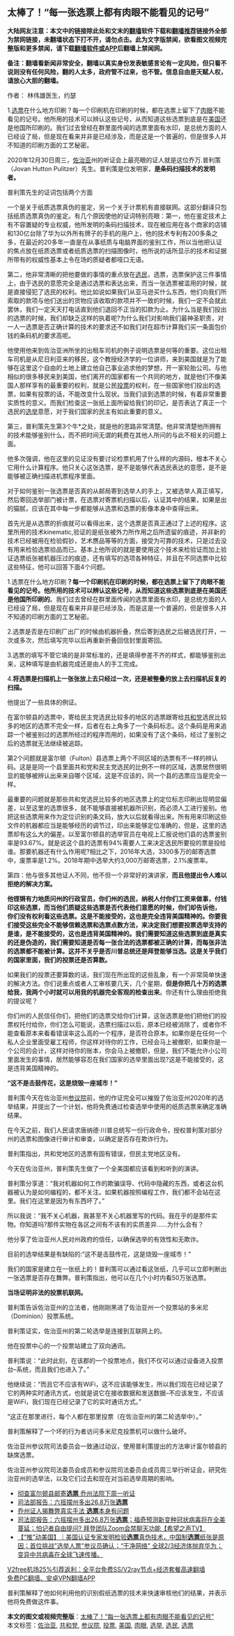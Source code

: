  <h2>太棒了！“每一张选票上都有肉眼不能看见的记号”</h2> <p class="notice"><b>大陆网友注意：本文中的链接除此处和文末的<a href="https://github.com/bannedbook/fanqiang" >翻墙</a>软件下载和<a href="https://github.com/killgcd/justmysocks/blob/master/README.md">翻墙推荐</a>链接外全部为禁网链接，未翻墙状态下打不开，请勿点击。此为文字版禁闻，欲看图文视频完整版和更多禁闻，请下载<a href="https://github.com/bannedbook/fanqiang">翻墙软件或APP</a>后翻墙上禁闻网。</p><p>备注：翻墙看新闻非常安全，翻墙以真实身份发表敏感言论有一定风险，但只看不说则没有任何风险，翻的人太多，政府管不过来，也不管。信息自由是天赋人权，请放心大胆的翻墙。</b></p>  <div class="entry"> <p>作者： 林伟雄医生，约瑟</p> <p id="summary">1.<a href="https://www.bannedbook.org/bnews/tag/%E9%80%89%E7%A5%A8/" class="st_tag internal_tag" rel="tag" title="标签 选票 下的日志">选票</a>在什么地方印刷？每一个印刷机在印刷的时候，都在选票上留下了<a href="https://www.bannedbook.org/bnews/tag/%E8%82%89%E7%9C%BC/" class="st_tag internal_tag" rel="tag" title="标签 肉眼 下的日志">肉眼</a>不能看见的记号。他所用的技术可以辨认这些记号，从而知道这些选票到底是在<a href="https://www.bannedbook.org/bnews/tag/%e7%be%8e%e5%9b%bd/" class="st_tag internal_tag" rel="tag" title="标签 美国 下的日志">美国</a>还是他国所印刷的。我们过去曾经在群里面传闻的选票里面有水印，是总统方面的人已经设了局，但是现在看来并非是已经涉及，而是这是一个普遍的，但是很多人并不知道的印刷方面的工艺秘密。</p> <p>2020年12月30日周三，<a href="https://www.bannedbook.org/bnews/tag/%E4%BD%90%E6%B2%BB%E4%BA%9A/" class="st_tag internal_tag" rel="tag" title="标签 佐治亚 下的日志">佐治亚</a>州的听证会上最亮眼的证人就是这位乔万.普利策（Jovan Hutton Pulitzer）先生。普利策是位发明家，<strong>是条码扫描技术的发明者。</strong></p> <p><strong></strong></p> <p>普利策先生的证词包括两个方面</p> <p>一个是关于纸质选票真伪的鉴定，另一个关于计票机有直接联网。这部分翻译只包括纸质选票真伪的鉴定。有几个原因使他的证词特别亮眼：第一，他在鉴定技术上有不容置疑的专业权威，他所发明的条码扫描技术，现在被应用在各个商家的店铺和130亿台除了华为以外所有牌子的手机的用户上，他的技术专利有200多条之多，在最近的20多年一直是在从事纸质与电脑界面的鉴别工作，所以当他把认证的焦点放在纸质选票或者纸质选票的扫描图像时，他所说的话所显示的技术和证据所带有的权威性基本上令在场的质疑者都哑口无语。</p> <p>第二，他非常清晰的把他要做的事情的重点放在<a href="https://www.bannedbook.org/bnews/tag/%E9%80%89%E6%B0%91/" class="st_tag internal_tag" rel="tag" title="标签 选民 下的日志">选民</a>，选票，选票保护这三件事情上，由于选民的意愿完全是通过选票和表达出来，而当一张选票被滥用的时候，就是直接侵犯了选民的权利。他比如说如果我们从亚马逊买什么东西，他们向我们所索取的款项与他们送出的货物应该收取的款项并不一致的时候，我们一定不会就此罢休，我们一定天天打电话直到他们退回不正当的扣款为止。为什么当是我们投出的选票的时候，我们却缺乏这样的执着呢?为什么我们对影响我们最神圣职责，对一人一选票是否正确计算的技术的要求还不如我们对在超市计算我们买一条面包价钱的条码机的要求高呢。</p> <p>他使用他来到佐治亚洲所坐的出租车司机的例子说明选票是何等的重要。这位出租车司机是从尼日利亚来的移民，这个教授经济学的一位讲师，来到美国就是为了能够在这里这个自由的土地上建立他自己事业追求他的梦想，开一家轮胎公司。与他相似的很多移民来到美国，他们离开的国家都有一个共同的地方，就是他们不像美国人那样享有的最重要的权利，就是公民<a href="https://www.bannedbook.org/bnews/tag/%E6%8A%95%E7%A5%A8/" class="st_tag internal_tag" rel="tag" title="标签 投票 下的日志">投票</a>的权利，在一些国家他们投出的选票，如果有投票的话，不能改变什么现状。当我们谈到选票的时候，有着非常重要实质性的意义。而我们检查这一张纸上面所留给我们的印记，是否表达了真正一个选民的<a href="https://www.bannedbook.org/bnews/tag/%e9%80%89%e4%b8%be/" class="st_tag internal_tag" rel="tag" title="标签 选举 下的日志">选举</a>意愿，对于我们国家的民主有如此重要的意义。</p> <p>第三，普利策先生第3个牛*之处，就是他的思路非常清楚。他非常清楚他所拥有的技术能够鉴别什么，而不把时间无谓的耗费在其他人所问的与此不相关的问题上面。</p> <p>他多次强调，他在这里的见证没有要讨论检票机用了什么样的内源码，根本不关心它用什么计算程序。他只关心这张选票，是不是能够代表选民表达的意愿，是不是能够被正确扫描进机票程序里面。</p> <p>对于如何鉴别一张选票是否真的从邮局寄到选举人的手上，又被选举人真正填写，然后寄回选举部门被计票，在选票对寄票机扫描以后，认证其中的结果，如果是出的猫腻，应该在其中每一步都能够从选票和选票的影像本身中查得出来。</p>  <p>首先光是从选票的折痕就可以看得出来，这个选票是否真正通过了上述的程序。这里所用的技术kinematic,验证的是纸张被外力所作用之后所遗留的痕迹，并非新的技术已经被用在检验假钞，艺术赝品等等的方面，接受为可靠的技术，只是过去没有用来检验选票验品而已。基本上他所说的就是要使用这个技术来检验证而加上验证选票纸张被机器压过的痕迹，还有填写的选项各种特征，并且在不同选票中比较这些特征，他可以回答下面4个问题。</p> <p>1.选票在什么地方印刷<strong>？每一个印刷机在印刷的时候，都在选票上留下了肉眼不能看见的记号。他所用的技术可以辨认这些记号，从而知道这些选票到底是在美国还是他国所印刷的</strong>。我们过去曾经在群里面传闻的选票里面有水印，是总统方面的人已经设了局，但是现在看来并非是已经涉及，而是这是一个普遍的，但是很多人并不知道的印刷方面的工艺秘密。</p> <p>2.选票是否是在印刷厂出厂的时候由机器折叠，然后寄到选民之后被选民打开，一次或多次，然后填写完毕以后再重新折叠回信封里面寄回。</p> <p>3.选票的填写不管它填的是非常标准的，还是填得参差不齐的样式，都能够鉴别出来，这种填写是由机器完成还是由人的手工完成。</p> <p>4.<strong>将选票是扫描机上一张张放上去只经过一次，还是被整叠的放上去扫描机反复的扫描。</strong></p> <p>他提出了一些具体的例证。</p> <p>在富尔顿县的选票中，寄给民主党选民比较多的地区的选票跟寄给<a href="https://www.bannedbook.org/bnews/tag/%e5%85%b1%e5%92%8c%e5%85%9a/" class="st_tag internal_tag" rel="tag" title="标签 共和党 下的日志">共和党</a>选民比较多的地区的选票不完全一样，后者在右上角多了一个条码标志。这个条码是用来追踪一个被鉴别过的选票所经过的程序而用的，如果没有了这个条码，经过了鉴别之后的选票就无法继续被追踪。</p> <p>第2个问题就是富尔顿（Fulton）县选票上两个不同区域的选票有不一样的辨认码。这是是同一个县里面共和党和民主党选民的比例不一样的区域，选票居然很明显的能够被辨认出来来自哪个区域，这是不应该的，同一个县的选票应当是完全一样。</p> <p>最重要的问题就是那些共和党选民比较多的地区选票上的定位标志印刷出现明显偏差，以至这里的选票很多，就不能够直接被机器所识别，而必须人工进行鉴别。他把这些选票用来作为定位识别的条文码，放大以后就看得出来。所有用来印刷这些文件的机器都应当是能够经历的调节过，印出来能够定位准确的，但是，这里的选票却有这么大的偏差。以至富尔顿县的选举官员在电视上汇报说他们县的选票鉴别率是93.67%。就是说这个县的选票有94%需要人工来决定选民所要投的票是投给谁。那要机器还有什么作用呢?相比之下，2016年大选，3300多万的邮寄选票中，废票率是1.2%。2018年期中选举大约3,000万邮寄选票，2.1%废票率。</p> <p>第四：他与很多其他证人不同，他不但一个非常好的演讲家，<strong>而且他提出令人难以拒绝的解决方案。</strong></p> <p><strong>他铿锵有力地质问州的行政官员，你们州的选民，纳税人付你们工资来做事，付钱印这些选票，而当他们质疑这些选票是否代表他们意愿的时候，你们却告诉他， 你们没有权利看这些选票。这是不能接受的，这也是完全违背美国精神的。你要我们接受这些完全不能够信赖选票和选票点数方法，来决定我们想要投票选举支持的是谁，是不能接受的，这也是违背美国精神的。我们需要知道这些选票到底是真实的还是伪造的，我们需要知道是否每一张合法的选票都被正确的计算，而每张非法的选票都不能被计算。这并不关乎是否川普总统还是拜登能够当选。这是关乎我们的国家里面，我们的投票还是否算数。</strong></p>  <p>如果我们的投票还要算数的话，我们现在所出现的这些乱象，有一个非常简单快速的解决方法。你们说重点或者人工审核要几天，几个星期，<strong>但是你把几十万的选票给我，我两个小时就可以用我的机器完全客观的检查出来</strong>。你还有什么理由拒绝我的提议呢？</p> <p>你们州的人民信任你们，把他们的选票交给你们计算，这张选票是他们把他们的投票权托付给你，你们怎么可能说，选票扫描过以后，原本已经被消除了，或者你不能查看原本来看看错误率这么高的一个程序，是否符合原本。如果你是在任何一个私人企业里面受雇工程师，你这样对待你的工作，已经会马上被撤职，如果你是一个公司的会计，这样对待你的账本，你会马上被撤职，但是，我们不能允许小公司里面发生的事情，居然能够容忍在我们国家的选举里面出现?这是不能接受的，这是违背美国精神的。</p> <p><strong>“这不是击鼓传花，这是烧毁一座城市！”</strong></p> <p>普利策今天在佐治亚州<a href="https://www.bannedbook.org/bnews/tag/%e5%8f%82%e8%ae%ae%e9%99%a2/" class="st_tag internal_tag" rel="tag" title="标签 参议院 下的日志">参议院</a>前，他的作证完全可以摧毁了佐治亚州2020年的选举结果，并提出了一个计划，他将免费通过检查选举中使用的纸质选票来确定准确结果。</p> <p>在今天之前，我们人民请求唐纳德·川普总统写一份行政命令，授权普利策对部分州的选票和图像进行审计和审查，以确定是否存在欺诈行为。</p> <p>普利策指出，共和党地区的选票有固有错误，但民主党地区没有。</p> <p>今天在佐治亚州，普利策先生做了一个全美国都应该看到和听到的演讲。</p> <p>普利策分享道：“我对机器如何工作的欺骗误导、代码中隐藏的东西，或者这台机器被认为是如何编程的，都不关注。如果机器按照编程工作，我们都不会站在这里。我们在这里是因为有东西坏了。”</p> <p>所以我说：“我不关心机器，我甚至不关心机器里写的代码。我在乎的是那件实物。你知道吗?那件实物在各区之间有不该有的实质差异……为什么会有？</p> <p>他分享了佐治亚州人民对州政府的信任，以确保选举的有效性和无欺诈。</p> <p>目前的选举结果是有缺陷的:“这不是击鼓传花，这是烧毁一座城市！”</p>  <p>我们的国家是建立在一张纸上的！普利策可以通过看这张纸，几乎可以立即判断出一张选票是否存在舞弊。普利策指出，他可以在几个小时内看50万张选票。</p> <p><strong>当场证明非法的投票机联网。</strong></p> <p>普利策告诉佐治亚州的立法者，他刚刚黑进了佐治亚州一个投票站的多米尼（Dominion）投票系统。</p> <p>普利策证实，佐治亚州的第二轮选举是连接到互联网上的。</p> <p>他在投票中心的一个投票站建立了双向通讯。</p> <p>普利策说：“此时此刻，在该郡的一个投票地点，我们不仅可以通过设备进入投票台–系统，而且我们也进入了。”</p> <p>他继续说：“而且它不应该有WiFi，这不应该能够发生，所以我们现在已经记录了它的两种实时通讯方式，也就是说它在接收数据和发送数据&#8211;不应该发生，不应该是WiFi，我们现在已经记录了它的实时通讯方式。”</p> <p>“这正在那里进行，每个人都在那里投票（在佐治亚州的第二轮选举中）。”</p> <p>普利策解释了一个坏的行为者访问多米尼克投票机可以做什么破坏。</p> <p>佐治亚州参议院司法委员会一致通过动议，使用普利策提出的方法审计富尔顿县的缺席选票。</p> <p>佐治亚州参议院司法委员会成员和参议院司法委员会成员周三举行听证会，研究佐治亚州的选举法，以及它们过去和现在对当前选举周期的影响。</p>  <ul class='op-related-articles' title='相关阅读'> <li><a href='https://www.bannedbook.org/bnews/cnnews/20210101/1459029.html' target='_blank'>彻查富尔顿县邮寄<b>选票</b> 乔州法院下周一听证</a></li> <li><a href='https://www.bannedbook.org/bnews/taiwannews/20210101/1459014.html' target='_blank'>司法部报告：六摇摆州多出26.8万张<b>选票</b></a></li> <li><a href='https://www.bannedbook.org/bnews/taiwannews/20210101/1459008.html' target='_blank'>乔州证人揭舞弊真实手法 <b>选票</b>本身有问题</a></li> <li><a href='https://www.bannedbook.org/bnews/cbnews/20210101/1458989.html' target='_blank'>司法部报告：六摇摆州多出26.8万张<b>选票</b>；福奇预测新变种冠状病毒将在全美蔓延；怕记者自由提问? 拜登团队Zoom会禁聊天功能【希望之声TV】</a></li> <li><a href='https://www.bannedbook.org/bnews/bannedvideo/20210101/1458960.html' target='_blank'>【“推”动美国】｜美国认证专家发明检验<b>选票</b>真伪技术，中国制<b>选票</b>纸张是原因；首位挑战”选举人票”参议员确认；“干净网络” 全球2/3经济体抛弃华为；变异中共病毒在全球飞速传播。</a></li> </ul> <p class="texttj"> <a href="https://www.bannedbook.org/forum23/topic22702.html" target="_blank">V2free机场25%引荐返利：全平台免费SS/V2ray节点+经济套餐高速翻墙</a><br/> <a href="https://github.com/bannedbook/fanqiang/wiki/%E7%A6%81%E9%97%BB%E7%BD%91%E5%AE%89%E5%8D%93%E7%BF%BB%E5%A2%99%E6%96%B0%E9%97%BBAPP" target="_blank">免费PC翻墙、安卓VPN翻墙APP</a></p><p>普利策解释了他如何利用他的识别假纸选票的技术来快速审核他们的结果，并表示他将免费做这件事。</p><a name='sharetosocial'></a>       <div><b>本文的图文或视频完整版</b>：<a href='https://www.bannedbook.org/bnews/topimagenews/20210101/1459089.html'>太棒了！“每一张选票上都有肉眼不能看见的记号”</a></div>  </div><!--END ENTRY--> <div class="postfooter"> <div>本文标签：<a href="https://www.bannedbook.org/bnews/tag/%E4%BD%90%E6%B2%BB%E4%BA%9A/" rel="tag">佐治亚</a>, <a href="https://www.bannedbook.org/bnews/tag/%e5%85%b1%e5%92%8c%e5%85%9a/" rel="tag">共和党</a>, <a href="https://www.bannedbook.org/bnews/tag/%e5%8f%82%e8%ae%ae%e9%99%a2/" rel="tag">参议院</a>, <a href="https://www.bannedbook.org/bnews/tag/%E6%8A%95%E7%A5%A8/" rel="tag">投票</a>, <a href="https://www.bannedbook.org/bnews/tag/%e7%be%8e%e5%9b%bd/" rel="tag">美国</a>, <a href="https://www.bannedbook.org/bnews/tag/%E8%82%89%E7%9C%BC/" rel="tag">肉眼</a>, <a href="https://www.bannedbook.org/bnews/tag/%e9%80%89%e4%b8%be/" rel="tag">选举</a>, <a href="https://www.bannedbook.org/bnews/tag/%E9%80%89%E6%B0%91/" rel="tag">选民</a>, <a href="https://www.bannedbook.org/bnews/tag/%E9%80%89%E7%A5%A8/" rel="tag">选票</a></div>  </div><!--END POSTFOOTER--> 